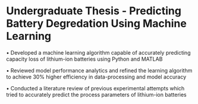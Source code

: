 # Undergraduate Thesis - Predicting Battery Degredation Using Machine Learning 			

•	Developed a machine learning algorithm capable of accurately predicting capacity loss of lithium-ion batteries using Python and MATLAB

•	Reviewed model performance analytics and refined the learning algorithm to achieve 30% higher efficiency in data-processing and model accuracy

•	Conducted a literature review of previous experimental attempts which tried to accurately predict the process parameters of lithium-ion batteries
